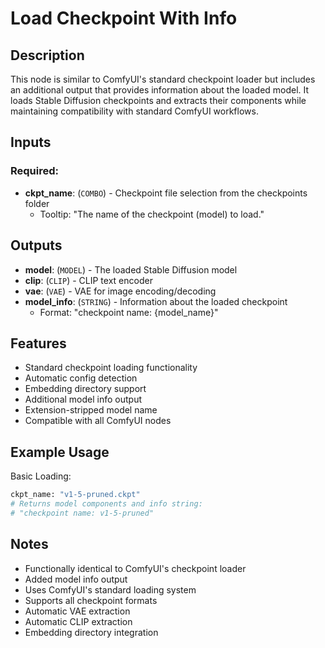 # Load Checkpoint With Info

## Description

This node is similar to ComfyUI's standard checkpoint loader but includes an additional output that provides information about the loaded model. It loads Stable Diffusion checkpoints and extracts their components while maintaining compatibility with standard ComfyUI workflows.

## Inputs

### Required:
- **ckpt_name**: (`COMBO`) - Checkpoint file selection from the checkpoints folder
  - Tooltip: "The name of the checkpoint (model) to load."

## Outputs

- **model**: (`MODEL`) - The loaded Stable Diffusion model
- **clip**: (`CLIP`) - CLIP text encoder
- **vae**: (`VAE`) - VAE for image encoding/decoding
- **model_info**: (`STRING`) - Information about the loaded checkpoint
  - Format: "checkpoint name: {model_name}"

## Features

- Standard checkpoint loading functionality
- Automatic config detection
- Embedding directory support
- Additional model info output
- Extension-stripped model name
- Compatible with all ComfyUI nodes

## Example Usage

Basic Loading:
```python
ckpt_name: "v1-5-pruned.ckpt"
# Returns model components and info string:
# "checkpoint name: v1-5-pruned"
```

## Notes

- Functionally identical to ComfyUI's checkpoint loader
- Added model info output
- Uses ComfyUI's standard loading system
- Supports all checkpoint formats
- Automatic VAE extraction
- Automatic CLIP extraction
- Embedding directory integration 
